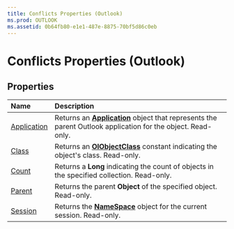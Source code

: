 ```yaml
---
title: Conflicts Properties (Outlook)
ms.prod: OUTLOOK
ms.assetid: 0b64fb80-e1e1-487e-8875-70bf5d86c0eb
---
```



# Conflicts Properties (Outlook)

## Properties



|**Name**|**Description**|
|:-----|:-----|
|[Application](conflicts-application-property-outlook.md)|Returns an  **[Application](application-object-outlook.md)** object that represents the parent Outlook application for the object. Read-only.|
|[Class](conflicts-class-property-outlook.md)|Returns an  **[OlObjectClass](olobjectclass-enumeration-outlook.md)** constant indicating the object's class. Read-only.|
|[Count](conflicts-count-property-outlook.md)|Returns a  **Long** indicating the count of objects in the specified collection. Read-only.|
|[Parent](conflicts-parent-property-outlook.md)|Returns the parent  **Object** of the specified object. Read-only.|
|[Session](conflicts-session-property-outlook.md)|Returns the  **[NameSpace](namespace-object-outlook.md)** object for the current session. Read-only.|

